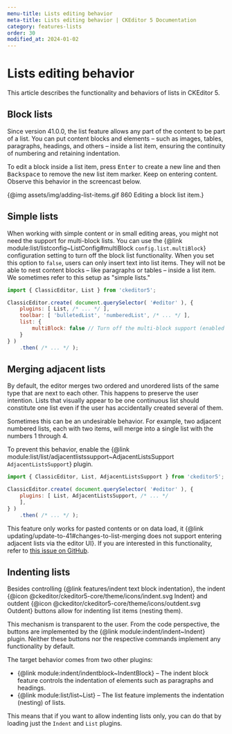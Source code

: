 ```yaml
---
menu-title: Lists editing behavior
meta-title: Lists editing behavior | CKEditor 5 Documentation
category: features-lists
order: 30
modified_at: 2024-01-02
---
```


# Lists editing behavior

This article describes the functionality and behaviors of lists in CKEditor&nbsp;5.

## Block lists

Since version 41.0.0, the list feature allows any part of the content to be part of a list. You can put content blocks and elements &ndash; such as images, tables, paragraphs, headings, and others &ndash; inside a list item, ensuring the continuity of numbering and retaining indentation.

To edit a block inside a list item, press <kbd>Enter</kbd> to create a new line and then <kbd>Backspace</kbd> to remove the new list item marker. Keep on entering content. Observe this behavior in the screencast below.

{@img assets/img/adding-list-items.gif 860 Editing a block list item.}

## Simple lists

When working with simple content or in small editing areas, you might not need the support for multi-block lists. You can use the {@link module:list/listconfig~ListConfig#multiBlock `config.list.multiBlock`} configuration setting to turn off the block list functionality. When you set this option to `false`, users can only insert text into list items. They will not be able to nest content blocks &ndash; like paragraphs or tables &ndash; inside a list item. We sometimes refer to this setup as "simple lists."

```js
import { ClassicEditor, List } from 'ckeditor5';

ClassicEditor.create( document.querySelector( '#editor' ), {
	plugins: [ List, /* ... */ ],
	toolbar: [ 'bulletedList', 'numberedList', /* ... */ ],
	list: {
		multiBlock: false // Turn off the multi-block support (enabled by default).
	}
} )
	.then( /* ... */ );
```

## Merging adjacent lists

By default, the editor merges two ordered and unordered lists of the same type that are next to each other. This happens to preserve the user intention. Lists that visually appear to be one continuous list should constitute one list even if the user has accidentally created several of them.

Sometimes this can be an undesirable behavior. For example, two adjacent numbered lists, each with two items, will merge into a single list with the numbers 1 through 4.

To prevent this behavior, enable the {@link module:list/list/adjacentlistssupport~AdjacentListsSupport `AdjacentListsSupport`} plugin.

```js
import { ClassicEditor, List, AdjacentListsSupport } from 'ckeditor5';

ClassicEditor.create( document.querySelector( '#editor' ), {
	plugins: [ List, AdjacentListsSupport, /* ... */
	],
} )
	.then( /* ... */ );
```

This feature only works for pasted contents or on data load, it {@link updating/update-to-41#changes-to-list-merging does not support entering adjacent lists via the editor UI}. If you are interested in this functionality, refer to [this issue on GitHub](https://github.com/ckeditor/ckeditor5/issues/14478).

## Indenting lists

Besides controlling {@link features/indent text block indentation}, the indent {@icon @ckeditor/ckeditor5-core/theme/icons/indent.svg Indent} and outdent {@icon @ckeditor/ckeditor5-core/theme/icons/outdent.svg Outdent} buttons allow for indenting list items (nesting them).

This mechanism is transparent to the user. From the code perspective, the buttons are implemented by the {@link module:indent/indent~Indent} plugin. Neither these buttons nor the respective commands implement any functionality by default.

The target behavior comes from two other plugins:

* {@link module:indent/indentblock~IndentBlock} &ndash; The indent block feature controls the indentation of elements such as paragraphs and headings.
* {@link module:list/list~List} &ndash; The list feature implements the indentation (nesting) of lists.

This means that if you want to allow indenting lists only, you can do that by loading just the `Indent` and `List` plugins.<!-- If you want the full behavior, you need to load all 3 plugins (`Indent`, `IndentBlock`, and `List`). -->
